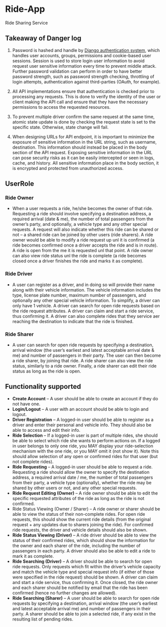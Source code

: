 # Ride-App

Ride Sharing Service

## Takeaway of Danger log

1. Password is hashed and handle by [Django authentication system](https://docs.djangoproject.com/en/3.2/topics/auth/),
which handles user accounts, groups, permissions and cookie-based user sessions. Session is used to store login user
information to avoid request user sensitive information every time to prevent middle attack. Further password validation
can perform in order to have better password strength, such as password strength checking, throttling of login attempts, 
authentication against third-parties (OAuth, for example).

2. All API implementations ensure that authentication is checked prior to processing any requests. This is done to 
verify the identity of the user or client making the API call and ensure that they have the necessary permissions to 
access the requested resources. 

3. To prevent multiple driver confirm the same request at the same time, atomic state update is done by checking the 
request state is set to the specific state. Otherwise, state change will fail. 

4. When designing URLs for API endpoint, it is important to minimize the exposure of sensitive information in the URL 
string, such as username, destination. This information should instead be placed in the body section of the API request. 
Exposing sensitive information in the URL can pose security risks as it can be easily intercepted or seen in logs, 
cache, and history. All sensitive information place in the body section, it is encrypted and protected from unauthorized 
access. 

## UserRole

### Ride Owner

- When a user requests a ride, he/she becomes the owner of that ride. Requesting
a ride should involve specifying a destination address, a required arrival (date & me), the
number of total passengers from the owner’s party, and optionally, a vehicle type and any other
special requests. A request will also indicate whether this ride can be shared or not – a shared
ride can be joined by other users (ride sharers). A ride owner would be able to modify a ride
request up unl it is confirmed (a ride becomes confirmed once a driver accepts the ride and is
in route). A ride is open from the me it is requested unl that point. A ride owner can also
view ride status unl the ride is complete (a ride becomes closed once a driver finishes the ride
and marks it as complete).


### Ride Driver 

- A user can register as a driver, and in doing so will provide their name along with
their vehicle information. The vehicle information includes the type, license plate number,
maximum number of passengers, and optionally any other special vehicle information. To simplify, a
driver can only have 1 vehicle. A driver can search for open ride requests based on the ride
request attributes. A driver can claim and start a ride service, thus confirming it. A driver can
also complete rides that they service aer reaching the destination to indicate that the ride is
finished.

### Ride Sharer

- A user can search for open ride requests by specifying a destination, arrival
window (the user’s earliest and latest acceptable arrival date & me) and number of passengers
in their party. The user can then become a ride sharer, by joining that ride. A ride sharer can
also view the ride status, similarly to a ride owner. Finally, a ride sharer can edit their ride status
as long as the ride is open.

## Functionality supported

- **Create Account** – A user should be able to create an account if they do not have one.
- **Login/Logout** – A user with an account should be able to login and logout.
- **Driver Registration** – A logged-in user should be able to register as a driver and enter their
personal and vehicle info. They should also be able to access and edit their info.
- **Ride Selection** – If a logged-in user is part of multiple rides, she should be able to select which
ride she wants to perform actions on. If a logged in user belongs to only one ride, you MAY
display your ride-selection mechanism with the one ride, or you MAY omit it (not show it). Note
this should allow selection of any open or confirmed rides for that user (but not complete rides).
- **Ride Requesting** – A logged-in user should be able to request a ride. Requesting a ride should
allow the owner to specify the destination address, a required arrival date / me, the number of
total passengers from their party, a vehicle type (optionally), whether the ride may be shared by
other users or not, and any other special requests.
- **Ride Request Editing (Owner)** – A ride owner should be able to edit the specific requested
attributes of the ride as long as the ride is not confirmed.
- Ride Status Viewing (Owner / Sharer) – A ride owner or sharer should be able to view the
status of their non-complete rides. For open ride requests, this should show the current ride
details (from the original request + any updates due to sharers joining the ride). For confirmed
ride requests, the driver and vehicle details should also be shown.
- **Ride Status Viewing (Driver)** – A ride driver should be able to view the status of their confirmed
rides, which should show the information for the owner and each sharer of the ride, including
the number of passengers in each party. A driver should also be able to edit a ride to mark it as
complete.
- **Ride Searching (Driver)** – A driver should be able to search for open ride requests. Only requests
which fit within the driver’s vehicle capacity and match the vehicle type and special request info
(if either of those were specified in the ride request) should be shown. A driver can claim and
start a ride service, thus confirming it. Once closed, the ride owner and each sharer should be
notified by email that the ride has been confirmed (hence no further changes are allowed).
- **Ride Searching (Sharer)** – A user should be able to search for open ride requests by specifying a
destination, arrival window (the user’s earliest and latest acceptable arrival me) and number
of passengers in their party. A sharer should be able to join a selected ride, if any exist in the
resulting list of pending rides.
